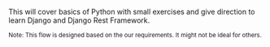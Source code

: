 This will cover basics of Python with small exercises and give direction to learn Django and Django Rest Framework.

<sub>Note: This flow is designed based on the our requirements. It might not be ideal for others.</sub>


